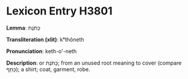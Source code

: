 # Lexicon Entry H3801

**Lemma**: כְּתֹנֶת

**Transliteration (xlit)**: kᵉthôneth

**Pronunciation**: keth-o'-neth

**Description**:
or כֻּתֹּנֶת; from an unused root meaning to cover (compare כָּתֵף); a shirt; coat, garment, robe.
